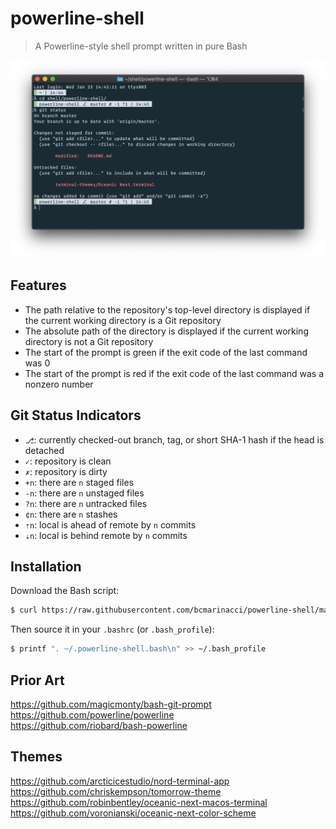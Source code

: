 # powerline-shell

> A Powerline-style shell prompt written in pure Bash

![powerline-shell](https://raw.githubusercontent.com/bcmarinacci/powerline-shell/master/screenshot.png)

## Features

- The path relative to the repository's top-level directory is displayed if the current working directory is a Git repository
- The absolute path of the directory is displayed if the current working directory is not a Git repository
- The start of the prompt is green if the exit code of the last command was 0
- The start of the prompt is red if the exit code of the last command was a nonzero number

## Git Status Indicators

- `⎇`: currently checked-out branch, tag, or short SHA-1 hash if the head is detached
- `✓`: repository is clean
- `✗`: repository is dirty
- `+n`: there are `n` staged files
- `-n`: there are `n` unstaged files
- `?n`: there are `n` untracked files
- `¢n`: there are `n` stashes
- `⇡n`: local is ahead of remote by `n` commits
- `⇣n`: local is behind remote by `n` commits

## Installation

Download the Bash script:

```bash
$ curl https://raw.githubusercontent.com/bcmarinacci/powerline-shell/master/powerline-shell.bash > ~/.powerline-shell.bash
```

Then source it in your `.bashrc` (or `.bash_profile`):

```bash
$ printf ". ~/.powerline-shell.bash\n" >> ~/.bash_profile
```

## Prior Art

https://github.com/magicmonty/bash-git-prompt<br />
https://github.com/powerline/powerline<br />
https://github.com/riobard/bash-powerline

## Themes

https://github.com/arcticicestudio/nord-terminal-app<br />
https://github.com/chriskempson/tomorrow-theme<br />
https://github.com/robinbentley/oceanic-next-macos-terminal<br />
https://github.com/voronianski/oceanic-next-color-scheme
